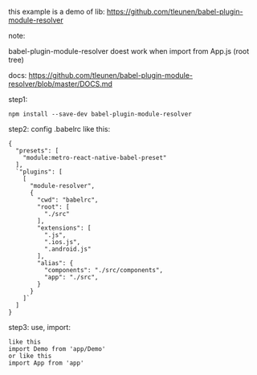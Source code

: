 
this example is a demo of lib: https://github.com/tleunen/babel-plugin-module-resolver

note:

babel-plugin-module-resolver doest work when import from App.js (root tree)


docs: https://github.com/tleunen/babel-plugin-module-resolver/blob/master/DOCS.md

step1:
```
npm install --save-dev babel-plugin-module-resolver
```

step2: config .babelrc like this:

```
{
  "presets": [
    "module:metro-react-native-babel-preset"
  ],
  `"plugins": [
    [
      "module-resolver",
      {
        "cwd": "babelrc",
        "root": [
          "./src"
        ],
        "extensions": [
          ".js",
          ".ios.js",
          ".android.js"
        ],
        "alias": {
          "components": "./src/components",
          "app": "./src",
        }
      }
    ]`
  ]
}
```

step3: use, import:
```
like this
import Demo from 'app/Demo'
or like this
import App from 'app'
```


